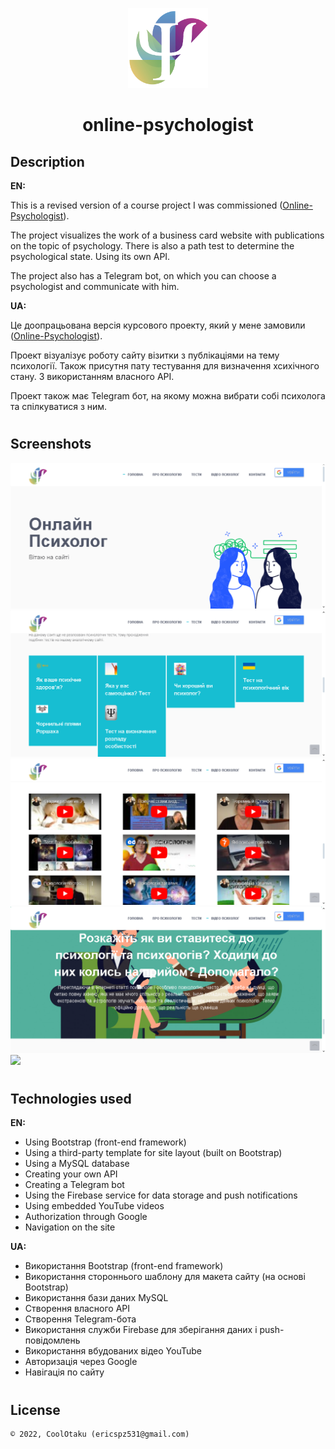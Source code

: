 <p align="center"><img width="128" height="128" src="public/img/logo.png"/></p>
<h1 align="center">online-psychologist</h1>

## Description
<b>EN:</b>

This is a revised version of a course project I was commissioned ([Online-Psychologist](https://github.com/CoolOtaku/Online-Psychologist)).

The project visualizes the work of a business card website with publications on the topic of psychology. There is also a path test to determine the psychological state. Using its own API.

The project also has a Telegram bot, on which you can choose a psychologist and communicate with him.

<b>UA:</b>

Це доопрацьована версія курсового проекту, який у мене замовили ([Online-Psychologist](https://github.com/CoolOtaku/Online-Psychologist)).

Проект візуалізує роботу сайту візитки з публікаціями на тему психології. Також присутня пату тестування для визначення хсихічного стану. З використанням власного API.

Проект також має Telegram бот, на якому можна вибрати собі психолога та спілкуватися з ним.

#
## Screenshots
<p>
  <img src="screens/1.png" height="20%"/>
  <img src="screens/2.png" height="20%"/>
  <img src="screens/3.png" height="20%"/>
  <img src="screens/4.png" height="20%"/>
  <img src="screens/5.png" height="20%"/>
</p>

#
## Technologies used
<b>EN:</b>
- Using Bootstrap (front-end framework)
- Using a third-party template for site layout (built on Bootstrap)
- Using a MySQL database
- Creating your own API
- Creating a Telegram bot
- Using the Firebase service for data storage and push notifications
- Using embedded YouTube videos
- Authorization through Google
- Navigation on the site

<b>UA:</b>
- Використання Bootstrap (front-end framework)
- Використання стороннього шаблону для макета сайту (на основі Bootstrap)
- Використання бази даних MySQL
- Створення власного API
- Створення Telegram-бота
- Використання служби Firebase для зберігання даних і push-повідомлень
- Використання вбудованих відео YouTube
- Авторизація через Google
- Навігація по сайту
#
## License
```
© 2022, CoolOtaku (ericspz531@gmail.com)
```
